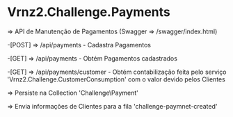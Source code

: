 # Vrnz2.Challenge.Payments


=> API de Manutenção de Pagamentos (Swagger => /swagger/index.html)

-[POST]  => /api/payments - Cadastra Pagamentos

-[GET]   => /api/payments - Obtém Pagamentos cadastrados

-[GET]   => /api/payments/customer - Obtém contabilização feita pelo serviço 'Vrnz2.Challenge.CustomerConsumption' com o valor devido pelos Clientes

=> Persiste na Collection 'Challenge\Payment'

=> Envia informações de Clientes para a fila 'challenge-paymnet-created'
